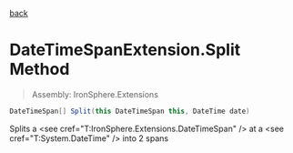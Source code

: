 ﻿

[back](/IronSphere.Extensions/types/DateTimeSpanExtension)

# DateTimeSpanExtension.Split Method

> Assembly: IronSphere.Extensions

```csharp
DateTimeSpan[] Split(this DateTimeSpan this, DateTime date)
```

Splits a &lt;see cref=&quot;T:IronSphere.Extensions.DateTimeSpan&quot; /&gt; at a &lt;see cref=&quot;T:System.DateTime&quot; /&gt; into 2 spans

 